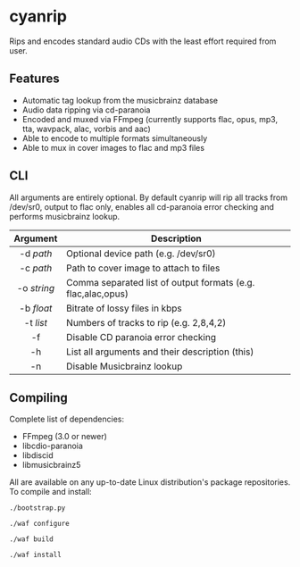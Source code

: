cyanrip
=======
Rips and encodes standard audio CDs with the least effort required from user.

Features
--------
 * Automatic tag lookup from the musicbrainz database
 * Audio data ripping via cd-paranoia
 * Encoded and muxed via FFmpeg (currently supports flac, opus, mp3, tta, wavpack, alac, vorbis and aac)
 * Able to encode to multiple formats simultaneously
 * Able to mux in cover images to flac and mp3 files

CLI
---

All arguments are entirely optional. By default cyanrip will rip all tracks from /dev/sr0,
output to flac only, enables all cd-paranoia error checking and performs musicbrainz lookup.

|   Argument  | Description                                                  |
|:-----------:|--------------------------------------------------------------|
| -d *path*   | Optional device path (e.g. /dev/sr0)                         |
| -c *path*   | Path to cover image to attach to files                       |
| -o *string* | Comma separated list of output formats (e.g. flac,alac,opus) |
| -b *float*  | Bitrate of lossy files in kbps                               |
| -t *list*   | Numbers of tracks to rip (e.g. 2,8,4,2)                      |
| -f          | Disable CD paranoia error checking                           |
| -h          | List all arguments and their description (this)              |
| -n          | Disable Musicbrainz lookup                                   |


Compiling
---------
Complete list of dependencies:

 * FFmpeg (3.0 or newer)
 * libcdio-paranoia
 * libdiscid
 * libmusicbrainz5

All are available on any up-to-date Linux distribution's package repositories. To compile and install:

`./bootstrap.py`

`./waf configure`

`./waf build`

`./waf install`
